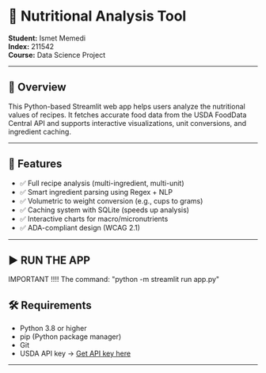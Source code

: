 # 🍏 Nutritional Analysis Tool

**Student:** Ismet Memedi  
**Index:** 211542  
**Course:** Data Science Project  

---

## 📌 Overview

This Python-based Streamlit web app helps users analyze the nutritional values of recipes. It fetches accurate food data from the USDA FoodData Central API and supports interactive visualizations, unit conversions, and ingredient caching.

---

## 🔧 Features

- ✅ Full recipe analysis (multi-ingredient, multi-unit)
- ✅ Smart ingredient parsing using Regex + NLP
- ✅ Volumetric to weight conversion (e.g., cups to grams)
- ✅ Caching system with SQLite (speeds up analysis)
- ✅ Interactive charts for macro/micronutrients
- ✅ ADA-compliant design (WCAG 2.1)

---
## ▶️ RUN THE APP 
  IMPORTANT !!!!
 The command: "python -m streamlit run app.py"





## 🛠️ Requirements

- Python 3.8 or higher  
- pip (Python package manager)  
- Git  
- USDA API key → [Get API key here](https://fdc.nal.usda.gov/api-key-signup.html)

---


